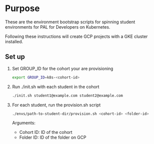 # Purpose

These are the environment bootstrap scripts for spinning student environments
for PAL for Developers on Kubernetes. 

Following these instructions will create GCP projects with 
a GKE cluster installed.

## Set up

1. Set GROUP_ID for the cohort your are provisioning
    ```bash
    export GROUP_ID=k8s-<cohort-id>
    ```
1. Run ./init.sh with each student in the cohort
    ```bash
    ./init.sh student1@example.com student2@example.com
    ```

1. For each student, run the provision.sh script
    ```bash
    ./envs/path-to-student-dir/provision.sh <cohort-id> <folder-id>
    ```
   Arguments:
    - Cohort ID: ID of the cohort
    - Folder ID: ID of the folder on GCP
